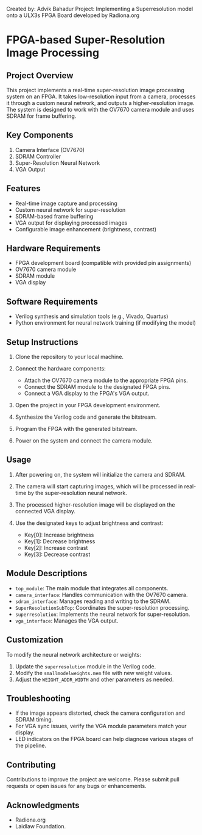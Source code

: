 Created by: Advik Bahadur
Project: Implementing a Superresolution model onto a ULX3s FPGA Board developed by Radiona.org

# FPGA-based Super-Resolution Image Processing

## Project Overview

This project implements a real-time super-resolution image processing system on an FPGA. It takes low-resolution input from a camera, processes it through a custom neural network, and outputs a higher-resolution image. The system is designed to work with the OV7670 camera module and uses SDRAM for frame buffering.

## Key Components

1. Camera Interface (OV7670)
2. SDRAM Controller
3. Super-Resolution Neural Network
4. VGA Output

## Features

- Real-time image capture and processing
- Custom neural network for super-resolution
- SDRAM-based frame buffering
- VGA output for displaying processed images
- Configurable image enhancement (brightness, contrast)

## Hardware Requirements

- FPGA development board (compatible with provided pin assignments)
- OV7670 camera module
- SDRAM module
- VGA display

## Software Requirements

- Verilog synthesis and simulation tools (e.g., Vivado, Quartus)
- Python environment for neural network training (if modifying the model)

## Setup Instructions

1. Clone the repository to your local machine.

2. Connect the hardware components:
   - Attach the OV7670 camera module to the appropriate FPGA pins.
   - Connect the SDRAM module to the designated FPGA pins.
   - Connect a VGA display to the FPGA's VGA output.

3. Open the project in your FPGA development environment.

4. Synthesize the Verilog code and generate the bitstream.

5. Program the FPGA with the generated bitstream.

6. Power on the system and connect the camera module.

## Usage

1. After powering on, the system will initialize the camera and SDRAM.

2. The camera will start capturing images, which will be processed in real-time by the super-resolution neural network.

3. The processed higher-resolution image will be displayed on the connected VGA display.

4. Use the designated keys to adjust brightness and contrast:
   - Key[0]: Increase brightness
   - Key[1]: Decrease brightness
   - Key[2]: Increase contrast
   - Key[3]: Decrease contrast

## Module Descriptions

- `top_module`: The main module that integrates all components.
- `camera_interface`: Handles communication with the OV7670 camera.
- `sdram_interface`: Manages reading and writing to the SDRAM.
- `SuperResolutionSubTop`: Coordinates the super-resolution processing.
- `superresolution`: Implements the neural network for super-resolution.
- `vga_interface`: Manages the VGA output.

## Customization

To modify the neural network architecture or weights:

1. Update the `superresolution` module in the Verilog code.
2. Modify the `smallmodelweights.mem` file with new weight values.
3. Adjust the `WEIGHT_ADDR_WIDTH` and other parameters as needed.

## Troubleshooting

- If the image appears distorted, check the camera configuration and SDRAM timing.
- For VGA sync issues, verify the VGA module parameters match your display.
- LED indicators on the FPGA board can help diagnose various stages of the pipeline.

## Contributing

Contributions to improve the project are welcome. Please submit pull requests or open issues for any bugs or enhancements.

## Acknowledgments

- Radiona.org
- Laidlaw Foundation.